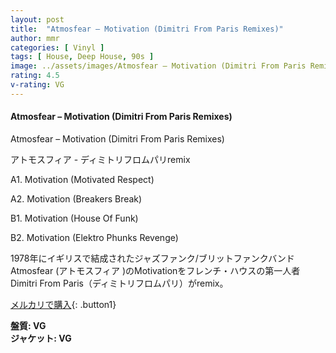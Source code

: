 ```yaml
---
layout: post
title:  "Atmosfear – Motivation (Dimitri From Paris Remixes)"
author: mmr
categories: [ Vinyl ]
tags: [ House, Deep House, 90s ]
image: ../assets/images/Atmosfear – Motivation (Dimitri From Paris Remixes).jpg
rating: 4.5
v-rating: VG
---
```


#### Atmosfear – Motivation (Dimitri From Paris Remixes)

Atmosfear – Motivation (Dimitri From Paris Remixes)

アトモスフィア - ディミトリフロムパリremix

A1. Motivation (Motivated Respect)

A2. Motivation (Breakers Break)

B1. Motivation (House Of Funk)

B2. Motivation (Elektro Phunks Revenge)

1978年にイギリスで結成されたジャズファンク/ブリットファンクバンドAtmosfear (アトモスフィア )のMotivationをフレンチ・ハウスの第一人者Dimitri From Paris（ディミトリフロムパリ）がremix。

[メルカリで購入](https://jp.mercari.com/item/m66379112191?afid=6142608987){: .button1}

<div class="mt-4 mb-4 d-flex align-items-center">
<strong class="mr-1">盤質: VG</strong>
</div>
<div class="mt-4 mb-4 d-flex align-items-center">
<strong class="mr-1">ジャケット: VG</strong>
</div>
